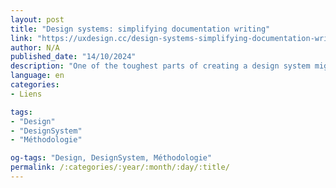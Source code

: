 ```yaml
---
layout: post
title: "Design systems: simplifying documentation writing"
link: "https://uxdesign.cc/design-systems-simplifying-documentation-writing-5ec240c484fe"
author: N/A
published_date: "14/10/2024"
description: "One of the toughest parts of creating a design system might not be what you expect. Getting a design or development team to use it is generally straightforward; after all, who doesn’t want to make their job easier in the long run? Sure, the upfront cost might be high, but that’s an easy sell. No, the toughest part is the documentation."
language: en
categories:
- Liens

tags:
- "Design"
- "DesignSystem"
- "Méthodologie"

og-tags: "Design, DesignSystem, Méthodologie"
permalink: /:categories/:year/:month/:day/:title/
---
```

